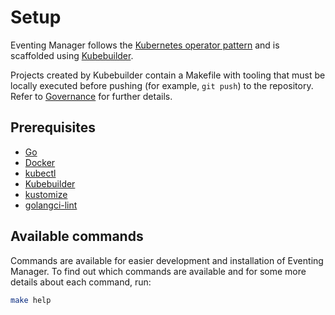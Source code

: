 # Setup

Eventing Manager follows the [Kubernetes operator pattern](https://kubernetes.io/docs/concepts/extend-kubernetes/operator/) and is scaffolded using [Kubebuilder](https://book.kubebuilder.io/).

Projects created by Kubebuilder contain a Makefile with tooling that must be locally executed before pushing (for example, `git push`) to the repository. Refer to [Governance](./governance.md) for further details.

## Prerequisites

- [Go](https://go.dev/)
- [Docker](https://www.docker.com/)
- [kubectl](https://kubernetes.io/docs/tasks/tools/)
- [Kubebuilder](https://book.kubebuilder.io/)
- [kustomize](https://kustomize.io/)
- [golangci-lint](https://golangci-lint.run/)

## Available commands
Commands are available for easier development and installation of Eventing Manager.
To find out which commands are available and for some more details about each command, run:

```bash
make help
```
